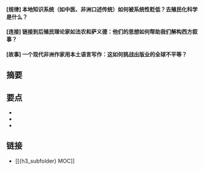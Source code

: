 #### [规律] 本地知识系统（如中医、非洲口述传统）如何被系统性贬低？去殖民化科学是什么？


#### [连接] 链接到后殖民理论家如法农和萨义德：他们的思想如何帮助我们解构西方叙事？


#### [故事] 一个现代非洲作家用本土语言写作：这如何挑战出版业的全球不平等？


## 摘要


## 要点

- 
- 
- 

## 链接

- [[{h3_subfolder} MOC]]

